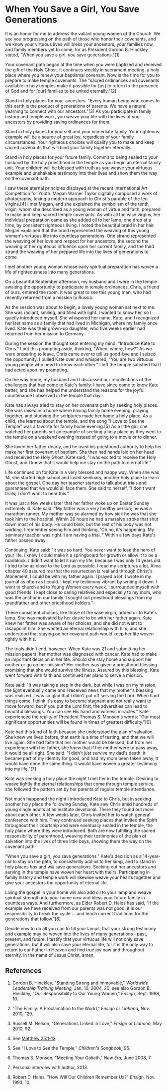 # When You Save a Girl, You Save Generations

It is an honor for me to address the valiant young women of the Church. We see
you progressing on the path of those who honor their covenants, and we know
your virtuous lives will bless your ancestors, your families now, and family
members yet to come, for as President Gordon B. Hinckley stated, "When you
save a girl, you save generations."[1]

Your covenant path began at the time when you were baptized and received the
gift of the Holy Ghost. It continues weekly in sacrament meeting, a holy place
where you renew your baptismal covenant. Now is the time for you to prepare to
make temple covenants. The "sacred ordinances and covenants available in holy
temples make it possible for [us] to return to the presence of God and for
[our] families to be united eternally."[2]

Stand in holy places for your ancestors. "Every human being who comes to this
earth is the product of generations of parents. We have a natural yearning to
connect with our ancestors."[3] As you participate in family history and
temple work, you weave your life with the lives of your ancestors by providing
saving ordinances for them.

Stand in holy places for yourself and your immediate family. Your righteous
example will be a source of great joy, regardless of your family
circumstances. Your righteous choices will qualify you to make and keep sacred
covenants that will bind your family together eternally.

Stand in holy places for your future family. Commit to being sealed to your
husband by the holy priesthood in the temple as you begin an eternal family
unit. Your children will be blessed with truth as you weave your virtuous
example and unshakable testimony into their lives and show them the way on the
covenant path.

I saw these eternal principles displayed at the recent International Art
Competition for Youth. Megan Warner Taylor digitally composed a work of
photography, taking a modern approach to Christ's parable of the ten
virgins.[4] I met Megan, and she explained the symbolism of the tenth virgin,
whom she described as a young woman of virtue and faith, prepared to make and
keep sacred temple covenants. As with all the wise virgins, her individual
preparation came as she added oil to her lamp, one drop at a time, by
consistent righteous living. I noted the beautiful braid in her hair. Megan
explained that the braid represented the weaving of this young woman's
virtuous life into countless generations. One strand represented the weaving
of her love and respect for her ancestors, the second the weaving of her
righteous influence upon her current family, and the third strand the weaving
of her prepared life into the lives of generations to come.

I met another young woman whose early spiritual preparation has woven a life
of righteousness into many generations.

On a beautiful September afternoon, my husband and I were in the temple
awaiting the opportunity to participate in temple ordinances. Chris, a friend
of ours, entered the room. It was great to see this young man, who had
recently returned from a mission to Russia.

As the session was about to begin, a lovely young woman sat next to me. She
was radiant, smiling, and filled with light. I wanted to know her, so I
quietly introduced myself. She whispered her name, Kate, and I recognized her
last name as a family that had lived in Michigan, where my family once lived.
Kate was their grown-up daughter, who five weeks earlier had returned from her
mission to Germany.

During the session the thought kept entering my mind: "Introduce Kate to
Chris." I put this prompting aside, thinking, "When, where, how?" As we were
preparing to leave, Chris came over to tell us good-bye and I seized the
opportunity. I pulled Kate over and whispered, "You are two virtuous young
people who need to know each other." I left the temple satisfied that I had
acted upon my prompting.

On the way home, my husband and I discussed our recollections of the
challenges that had come to Kate's family. I have since come to know Kate
better, and she has helped me understand the reasons for the joyful
countenance I observed in the temple that day.

Kate has always tried to stay on her covenant path by seeking holy places. She
was raised in a home where having family home evening, praying together, and
studying the scriptures made her home a holy place. As a child, she learned
about the temple, and the song "I Love to See the Temple" was a favorite for
family home evening.[5] As a little girl, she watched her parents set an
example of seeking a holy place as they went to the temple on a weekend
evening instead of going to a movie or to dinner.

She loved her father dearly, and he used his priesthood authority to help her
make her first covenant of baptism. She then had hands laid on her head and
received the Holy Ghost. Kate said, "I was excited to receive the Holy Ghost,
and I knew that it would help me stay on the path to eternal life."

Life continued on for Kate in a very blessed and happy way. When she was 14,
she started high school and loved seminary, another holy place to learn about
the gospel. One day her teacher started to talk about trials and guaranteed
that we would all face them. She said to herself, "I don't want trials; I
don't want to hear this."

It was just a few weeks later that her father woke up on Easter Sunday
extremely ill. Kate said: "My father was a very healthy person; he was a
marathon runner. My mother was so alarmed by how sick he was that she took him
to the hospital. Within 36 hours he had a massive stroke that shut down most
of his body. He could blink, but the rest of his body was not working. I
remember seeing him and thinking, 'Oh no, it's happening. My seminary teacher
was right. I am having a trial.'" Within a few days Kate's father passed away.

Continuing, Kate said: "It was so hard. You never want to lose the hero of
your life. I knew I could make it a springboard for growth or allow it to be a
roadblock. I didn't want to let it ruin my life, because I was only 14 years
old. I tried to be as close to the Lord as possible. I read my scriptures a
lot. Alma chapter 40 assured me that the resurrection is real and through
Christ's Atonement, I could be with my father again. I prayed a lot. I wrote
in my journal as often as I could. I kept my testimony vibrant by writing it
down. I went to church and to Young Women every week. I surrounded myself with
good friends. I kept close to caring relatives and especially to my mom, who
was the anchor in our family. I sought out priesthood blessings from my
grandfather and other priesthood holders."

These consistent choices, like those of the wise virgin, added oil to Kate's
lamp. She was motivated by her desire to be with her father again. Kate knew
her father was aware of her choices, and she did not want to disappoint him.
She wanted an eternal relationship with him, and she understood that staying
on her covenant path would keep her life woven tightly with his.

The trials didn't end, however. When Kate was 21 and submitting her mission
papers, her mother was diagnosed with cancer. Kate had to make an important
decision in her life. Should she stay home and support her mother or go on her
mission? Her mother was given a priesthood blessing promising that she would
survive the illness. Assured by this blessing, Kate went forward with faith
and continued her plans to serve a mission.

Kate said: "It was taking a step in the dark, but while I was on my mission,
the light eventually came and I received news that my mother's blessing was
realized. I was so glad that I didn't put off serving the Lord. When hard
things come, I think it's easy to become stagnant and not really want to move
forward, but if you put the Lord first, the adversities can lead to beautiful
blessings. You can see His hand and witness miracles." Kate experienced the
reality of President Thomas S. Monson's words: "Our most significant
opportunities will be found in times of greatest difficulty."[6]

Kate had this kind of faith because she understood the plan of salvation. She
knew we lived before, that earth is a time of testing, and that we will live
again. She had faith that her mother would be blessed, but from her experience
with her father, she knew that if her mother were to pass away, it would be
all right. She said: "I didn't just survive my dad's death; it became part of
my identity for good, and had my mom been taken away, it would have done the
same thing. It would have woven a greater testimony into my life."[7]

Kate was seeking a holy place the night I met her in the temple. Desiring to
weave tightly the eternal relationships that come through temple service, she
followed the pattern set by her parents of regular temple attendance.

Not much happened the night I introduced Kate to Chris, but in seeking another
holy place the following Sunday, Kate saw Chris amid hundreds of young single
adults at an institute devotional. There they found out more about each other.
A few weeks later, Chris invited her to watch general conference with him.
They continued seeking places that invited the Spirit throughout their
courtship and were eventually sealed in the temple, the holy place where they
were introduced. Both are now fulfilling the sacred responsibility of
parenthood, weaving their testimonies of the plan of salvation into the lives
of three little boys, showing them the way on the covenant path.

"When you save a girl, you save generations." Kate's decision as a 14-year-old
to stay on the path, to consistently add oil to her lamp, and to stand in holy
places _has_ and _will_ save generations. Seeking out her ancestors and
serving in the temple have woven her heart with theirs. Participating in
family history and temple work will likewise weave your hearts together and
give your ancestors the opportunity of eternal life.

Living the gospel in your home will also add oil to your lamp and weave
spiritual strength into your home now and bless your future family in
countless ways. And furthermore, as Elder Robert D. Hales has said, "If the
example we have received from our parents was not good, it is our
responsibility to break the cycle ... and teach correct traditions for the
generations that follow."[8]

Decide now to do all you can to fill your lamps, that your strong testimony
and example may be woven into the lives of many generations--past, present,
and future. I testify that your virtuous life will not only save generations,
but it will also save _your_ eternal life, for it is the only way to return to
our Father in Heaven and find true joy now and throughout eternity. In the
name of Jesus Christ, amen.

## References

  1.  Gordon B. Hinckley, "Standing Strong and Immovable," _Worldwide Leadership Training Meeting,_ Jan. 10, 2004, 20; see also Gordon B. Hinckley, "Our Responsibility to Our Young Women," _Ensign,_ Sept. 1988, 10.

  2.  "The Family: A Proclamation to the World," _Ensign_ or _Liahona,_ Nov. 2010, 129.

  3.  Russell M. Nelson, "Generations Linked in Love," _Ensign_ or _Liahona,_ May 2010, 92.

  4.  See [Matthew 25:1-13](https://www.lds.org/scriptures/nt/matt/25.1-13?lang=eng#0).

  5.  See "I Love to See the Temple," _Children's Songbook,_ 95.

  6.  Thomas S. Monson, "Meeting Your Goliath," _New Era,_ June 2008, 7.

  7.  Personal interview with author, 2013.

  8.  Robert D. Hales, "How Will Our Children Remember Us?" _Ensign,_ Nov. 1993, 10.

